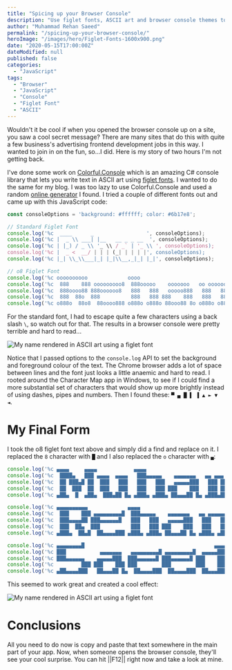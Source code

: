 ```yaml
---
title: "Spicing up your Browser Console"
description: "Use figlet fonts, ASCII art and browser console themes to spice up your browser console."
author: "Muhammad Rehan Saeed"
permalink: "/spicing-up-your-browser-console/"
heroImage: "/images/hero/Figlet-Fonts-1600x900.png"
date: "2020-05-15T17:00:00Z"
dateModified: null
published: false
categories:
  - "JavaScript"
tags:
  - "Browser"
  - "JavaScript"
  - "Console"
  - "Figlet Font"
  - "ASCII"
---
```


Wouldn't it be cool if when you opened the browser console up on a site, you saw a cool secret message? There are many sites that do this with quite a few business's advertising frontend development jobs in this way. I wanted to join in on the fun, so...I did. Here is my story of two hours I'm not getting back.

I've done some work on [Colorful.Console](/colorful-console/) which is an amazing C# console library that lets you write text in ASCII art using [figlet fonts](https://en.wikipedia.org/wiki/FIGlet). I wanted to do the same for my blog. I was too lazy to use Colorful.Console and used a random [online generator](https://www.askapache.com/online-tools/figlet-ascii/) I found. I tried a couple of different fonts out and came up with this JavaScript code:

```js
const consoleOptions = 'background: #ffffff; color: #6b17e8';

// Standard Figlet Font
console.log('%c  ____      _                 ', consoleOptions);
console.log('%c |  _ \\ ___| |__   __ _ _ __  ', consoleOptions);
console.log('%c | |_) / _ \\ '_ \\ / _` | '_ \\ ', consoleOptions);
console.log('%c |  _ <  __/ | | | (_| | | | |', consoleOptions);
console.log('%c |_| \\_\\___|_| |_|\\__,_|_| |_|', consoleOptions);

// o8 Figlet Font
console.log('%c oooooooooo             oooo                              ', consoleOptions);
console.log('%c  888    888 ooooooooo8  888ooooo    ooooooo   oo oooooo  ', consoleOptions);
console.log('%c  888oooo88 888oooooo8   888   888   ooooo888   888   888 ', consoleOptions);
console.log('%c  888  88o  888          888   888 888    888   888   888 ', consoleOptions);
console.log('%c o888o  88o8  88oooo888 o888o o888o 88ooo88 8o o888o o888o', consoleOptions);
```

For the standard font, I had to escape quite a few characters using a back slash `\`, so watch out for that. The results in a browser console were pretty terrible and hard to read...

![My name rendered in ASCII art using a figlet font](./images/First-Try-723x427.png)

Notice that I passed options to the `console.log` API to set the background and foreground colour of the text. The Chrome browser adds a lot of space between lines and the font just looks a little anaemic and hard to read. I rooted around the Character Map app in Windows, to see if I could find a more substantial set of characters that would show up more brightly instead of using dashes, pipes and numbers. Then I found these: `▀ ▄ █ ▌ ▐ ▲ ► ▼ ◄`.

# My Final Form

I took the o8 figlet font text above and simply did a find and replace on it. I replaced the `8` character with `█` and I also replaced the `o` character with `▄`:

```js
console.log('%c ▄▄▄▄     ▄▄▄▄            ▄▄▄▄                                                                ▄▄▄▄', consoleOptions);
console.log('%c  ████▄   ███ ▄▄▄▄  ▄▄▄▄   ███▄▄▄▄▄    ▄▄▄▄▄▄▄   ▄▄ ▄▄▄ ▄▄▄▄   ▄▄ ▄▄▄ ▄▄▄▄    ▄▄▄▄▄▄▄    ▄▄▄▄▄███ ', consoleOptions);
console.log('%c  ██ ███▄█ ██  ███   ███   ███   ███   ▄▄▄▄▄███   ███ ███ ███   ███ ███ ███   ▄▄▄▄▄███ ███    ███ ', consoleOptions);
console.log('%c  ██  ███  ██  ███   ███   ███   ███ ███    ███   ███ ███ ███   ███ ███ ███ ███    ███ ███    ███ ', consoleOptions);
console.log('%c ▄██▄  █  ▄██▄  ███▄██ █▄ ▄███▄ ▄███▄ ██▄▄▄██ █▄ ▄███▄███▄███▄ ▄███▄███▄███▄ ██▄▄▄██ █▄  ██▄▄▄███▄', consoleOptions);

console.log('%c ▄▄▄▄▄▄▄▄▄▄             ▄▄▄▄                              ', consoleOptions);
console.log('%c  ███    ███ ▄▄▄▄▄▄▄▄▄█  ███▄▄▄▄▄    ▄▄▄▄▄▄▄   ▄▄ ▄▄▄▄▄▄  ', consoleOptions);
console.log('%c  ███▄▄▄▄██ ███▄▄▄▄▄▄█   ███   ███   ▄▄▄▄▄███   ███   ███ ', consoleOptions);
console.log('%c  ███  ██▄  ███          ███   ███ ███    ███   ███   ███ ', consoleOptions);
console.log('%c ▄███▄  ██▄█  ██▄▄▄▄███ ▄███▄ ▄███▄ ██▄▄▄██ █▄ ▄███▄ ▄███▄', consoleOptions);

console.log('%c ▄▄▄▄▄▄▄▄█                                          ▄▄▄▄ ', consoleOptions);
console.log('%c ███           ▄▄▄▄▄▄▄   ▄▄▄▄▄▄▄▄▄█ ▄▄▄▄▄▄▄▄▄█  ▄▄▄▄▄███ ', consoleOptions);
console.log('%c ███▄▄▄▄▄▄    ▄▄▄▄▄███  ███▄▄▄▄▄▄█ ███▄▄▄▄▄▄█ ███    ███ ', consoleOptions);
console.log('%c         ███ ███    ███ ███        ███        ███    ███ ', consoleOptions);
console.log('%c ▄██▄▄▄▄███   ██▄▄▄██ █▄  ██▄▄▄▄███  ██▄▄▄▄███  ██▄▄▄███▄', consoleOptions);
```

This seemed to work great and created a cool effect:

![My name rendered in ASCII art using a figlet font](./images/Second-Try-1125x569.png)

# Conclusions

All you need to do now is copy and paste that text somewhere in the main part of your app. Now, when someone opens the browser console, they'll see your cool surprise. You can hit ||F12|| right now and take a look at mine.

